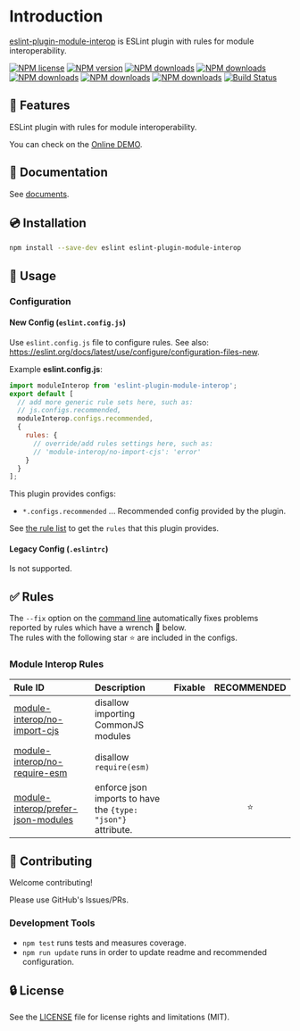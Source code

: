 # Introduction

[eslint-plugin-module-interop](https://www.npmjs.com/package/eslint-plugin-module-interop) is ESLint plugin with rules for module interoperability.

[![NPM license](https://img.shields.io/npm/l/eslint-plugin-module-interop.svg)](https://www.npmjs.com/package/eslint-plugin-module-interop)
[![NPM version](https://img.shields.io/npm/v/eslint-plugin-module-interop.svg)](https://www.npmjs.com/package/eslint-plugin-module-interop)
[![NPM downloads](https://img.shields.io/badge/dynamic/json.svg?label=downloads&colorB=green&suffix=/day&query=$.downloads&uri=https://api.npmjs.org//downloads/point/last-day/eslint-plugin-module-interop&maxAge=3600)](http://www.npmtrends.com/eslint-plugin-module-interop)
[![NPM downloads](https://img.shields.io/npm/dw/eslint-plugin-module-interop.svg)](http://www.npmtrends.com/eslint-plugin-module-interop)
[![NPM downloads](https://img.shields.io/npm/dm/eslint-plugin-module-interop.svg)](http://www.npmtrends.com/eslint-plugin-module-interop)
[![NPM downloads](https://img.shields.io/npm/dy/eslint-plugin-module-interop.svg)](http://www.npmtrends.com/eslint-plugin-module-interop)
[![NPM downloads](https://img.shields.io/npm/dt/eslint-plugin-module-interop.svg)](http://www.npmtrends.com/eslint-plugin-module-interop)
[![Build Status](https://github.com/ota-meshi/eslint-plugin-module-interop/actions/workflows/NodeCI.yml/badge.svg?branch=main)](https://github.com/ota-meshi/eslint-plugin-module-interop/actions/workflows/NodeCI.yml)

## 📛 Features

ESLint plugin with rules for module interoperability.

You can check on the [Online DEMO](https://eslint-online-playground.netlify.app/#eslint-plugin-module-interop).

<!--DOCS_IGNORE_START-->

## 📖 Documentation

See [documents](https://ota-meshi.github.io/eslint-plugin-module-interop/).

## 💿 Installation

```bash
npm install --save-dev eslint eslint-plugin-module-interop
```

<!--DOCS_IGNORE_END-->

## 📖 Usage

<!--USAGE_SECTION_START-->
<!--USAGE_GUIDE_START-->

### Configuration

#### New Config (`eslint.config.js`)

Use `eslint.config.js` file to configure rules. See also: <https://eslint.org/docs/latest/use/configure/configuration-files-new>.

Example **eslint.config.js**:

```js
import moduleInterop from 'eslint-plugin-module-interop';
export default [
  // add more generic rule sets here, such as:
  // js.configs.recommended,
  moduleInterop.configs.recommended,
  {
    rules: {
      // override/add rules settings here, such as:
      // 'module-interop/no-import-cjs': 'error'
    }
  }
];
```

This plugin provides configs:

- `*.configs.recommended` ... Recommended config provided by the plugin.

See [the rule list](https://ota-meshi.github.io/eslint-plugin-module-interop/rules/) to get the `rules` that this plugin provides.

#### Legacy Config (`.eslintrc`)

Is not supported.

<!--USAGE_GUIDE_END-->
<!--USAGE_SECTION_END-->

## ✅ Rules

<!--RULES_SECTION_START-->

The `--fix` option on the [command line](https://eslint.org/docs/user-guide/command-line-interface#fixing-problems) automatically fixes problems reported by rules which have a wrench 🔧 below.  
The rules with the following star ⭐ are included in the configs.

<!--RULES_TABLE_START-->

### Module Interop Rules

| Rule ID | Description | Fixable | RECOMMENDED |
|:--------|:------------|:-------:|:-----------:|
| [module-interop/no-import-cjs](https://ota-meshi.github.io/eslint-plugin-module-interop/rules/no-import-cjs.html) | disallow importing CommonJS modules |  |  |
| [module-interop/no-require-esm](https://ota-meshi.github.io/eslint-plugin-module-interop/rules/no-require-esm.html) | disallow `require(esm)` |  |  |
| [module-interop/prefer-json-modules](https://ota-meshi.github.io/eslint-plugin-module-interop/rules/prefer-json-modules.html) | enforce json imports to have the `{type: "json"}` attribute. |  | ⭐ |

<!--RULES_TABLE_END-->
<!--RULES_SECTION_END-->
<!--DOCS_IGNORE_START-->

## 🍻 Contributing

Welcome contributing!

Please use GitHub's Issues/PRs.

### Development Tools

- `npm test` runs tests and measures coverage.  
- `npm run update` runs in order to update readme and recommended configuration.  

## 🔒 License

See the [LICENSE](LICENSE) file for license rights and limitations (MIT).
